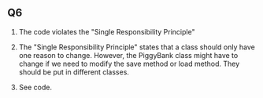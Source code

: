 ## Q6

1. The code violates the "Single Responsibility Principle"

2. The "Single Responsibility Principle" states that a class should only have one reason to change. However,
   the PiggyBank class might have to change if we need to modify the save method or load method. They should
   be put in different classes.

3. See code.